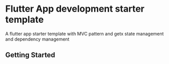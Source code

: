 # Flutter App development starter template

A flutter app starter template with MVC pattern and getx state management and dependency management

## Getting Started
